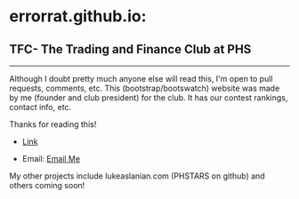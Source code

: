 # errorrat.github.io: 
## TFC- The Trading and Finance Club at PHS

***

Although I doubt pretty much anyone else will read this, I'm open to pull requests, comments, etc. This (bootstrap/bootswatch)
website was made by me (founder and club president) for the club. It has our contest rankings, contact info, etc.

Thanks for reading this!


- [Link](errorrat.github.io)

- Email: <a href="mailto:luke@lukeaslanian.com">Email Me</a> 

My other projects include lukeaslanian.com (PHSTARS on github) and others coming soon!
